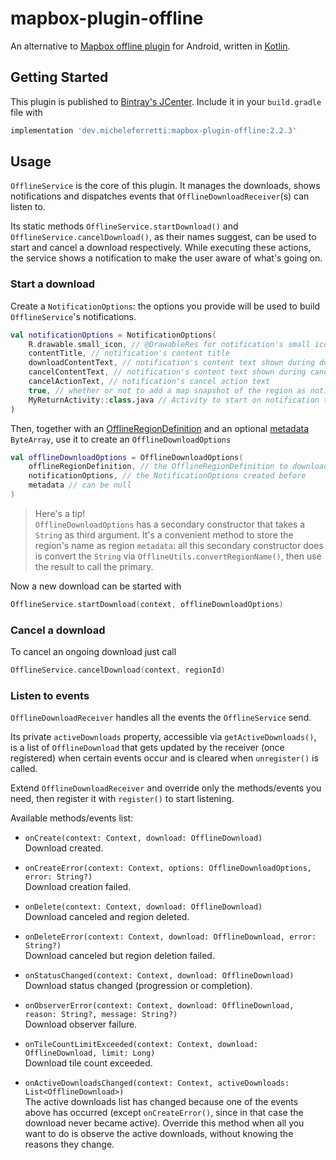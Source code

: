 # mapbox-plugin-offline
An alternative to [Mapbox offline plugin](https://github.com/mapbox/mapbox-plugins-android/tree/master/plugin-offline) for Android, written in [Kotlin](https://kotlinlang.org/).

## Getting Started

This plugin is published to [Bintray's JCenter](https://bintray.com/bintray/jcenter). Include it in your `build.gradle` file with
```gradle
implementation 'dev.micheleferretti:mapbox-plugin-offline:2.2.3'
```

## Usage

`OfflineService` is the core of this plugin. It manages the downloads, shows notifications and dispatches events that `OfflineDownloadReceiver`(s) can listen to.

Its static methods `OfflineService.startDownload()` and `OfflineService.cancelDownload()`, as their names suggest, can be used to start and cancel a download respectively. While executing these actions, the service shows a notification to make the user aware of what's going on.

### Start a download

Create a `NotificationOptions`: the options you provide will be used to build `OfflineService`'s notifications.
```kotlin
val notificationOptions = NotificationOptions(
    R.drawable.small_icon, // @DrawableRes for notification's small icon
    contentTitle, // notification's content title
    downloadContentText, // notification's content text shown during download
    cancelContentText, // notification's content text shown during cancellation
    cancelActionText, // notification's cancel action text
    true, // whether or not to add a map snapshot of the region as notification's large icon
    MyReturnActivity::class.java // Activity to start on notification tap (can be null)
)
```

Then, together with an [OfflineRegionDefinition](https://docs.mapbox.com/android/maps/overview/offline/#defining-a-region) and an optional [metadata](https://docs.mapbox.com/android/maps/overview/offline/#metadata) `ByteArray`, use it to create an `OfflineDownloadOptions`

```kotlin
val offlineDownloadOptions = OfflineDownloadOptions(
    offlineRegionDefinition, // the OfflineRegionDefinition to download
    notificationOptions, // the NotificationOptions created before
    metadata // can be null
)
```

> Here's a tip!<br>
`OfflineDownloadOptions` has a secondary constructor that takes a `String` as third argument. It's a convenient method to store the region's name as region `metadata`: all this secondary constructor does is convert the `String` via `OfflineUtils.convertRegionName()`, then use the result to call the primary.

Now a new download can be started with

```kotlin
OfflineService.startDownload(context, offlineDownloadOptions)
```

### Cancel a download

To cancel an ongoing download just call

```kotlin
OfflineService.cancelDownload(context, regionId)
```

### Listen to events

`OfflineDownloadReceiver` handles all the events the `OfflineService` send.

Its private `activeDownloads` property, accessible via `getActiveDownloads()`, is a list of `OfflineDownload` that gets updated by the receiver (once registered) when certain events occur and is cleared when `unregister()` is called.

Extend `OfflineDownloadReceiver` and override only the methods/events you need, then register it with `register()` to start listening.

Available methods/events list:
* `onCreate(context: Context, download: OfflineDownload)`<br>
Download created.

* `onCreateError(context: Context, options: OfflineDownloadOptions, error: String?)`<br>
Download creation failed.

* `onDelete(context: Context, download: OfflineDownload)`<br>
Download canceled and region deleted.

* `onDeleteError(context: Context, download: OfflineDownload, error: String?)`<br>
Download canceled but region deletion failed.

* `onStatusChanged(context: Context, download: OfflineDownload)`<br>
Download status changed (progression or completion).

* `onObserverError(context: Context, download: OfflineDownload, reason: String?, message: String?)`<br>
Download observer failure.

* `onTileCountLimitExceeded(context: Context, download: OfflineDownload, limit: Long)`<br>
Download tile count exceeded.

* `onActiveDownloadsChanged(context: Context, activeDownloads: List<OfflineDownload>)`<br>
The active downloads list has changed because one of the events above has occurred (except `onCreateError()`, since in that case the download never became active). Override this method when all you want to do is observe the active downloads, without knowing the reasons they change.